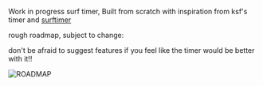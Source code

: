 Work in progress surf timer, Built from scratch with inspiration from ksf's timer and [surftimer](https://github.com/surftimer/Surftimer-Official)

rough roadmap, subject to change:

don't be afraid to suggest features if you feel like the timer would be better with it!! 

![ROADMAP](https://raw.githubusercontent.com/nonaliaa/surf-tiemr/main/images/Untitled.png"ROADMAP")

